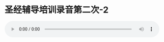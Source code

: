# 圣经辅导培训录音第二次-2

<audio style="width: 100%;" preload="false" controls controlslist="nodownload"><source src="//cdn.wechat.edu.pl/audio/mp3/old/12244.mp3" type="audio/mpeg">Your browser does not support the audio element.</audio>


